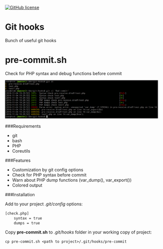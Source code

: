 [![GitHub license][License img]][License src]

Git hooks
=========

Bunch of useful git hooks

pre-commit.sh
=========

Check for PHP syntax and debug functions before commit

![Alt php-bench](https://github.com/nafigator/git-hooks/raw/master/pre-commit.png)

###Requirements
* git
* bash
* PHP
* Coreutils

###Features
* Customization by git config options
* Check for PHP syntax before commit
* Warn about PHP dump functions (var_dump(), var_export())
* Colored output

###Installation

Add to your project _.git/config_ options:

    [check.php]
        syntax = true
        dumps = true

Copy **pre-commit.sh** to _.git/hooks_ folder in your working copy of project:

    cp pre-commit.sh <path to project>/.git/hooks/pre-commit

  [License img]: https://img.shields.io/badge/license-BSD3-brightgreen.svg
  [License src]: https://tldrlegal.com/license/bsd-3-clause-license-(revised)
